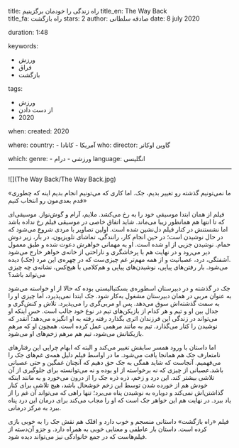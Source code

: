 
title: راه زندگی را خودمان برگزینیم
title_en: The Way Back   
title_fa: راه بازگشت
stars: 2
author: صادقه سلطانی
date: 8 july 2020 

duration: 1:48

keywords:
  - ورزش
  - فراق
  - بازگشت

tags:
  - ورزش
  - از دست دادن
  - 2020  

when:
  created: 2020

where:
  country:
    - آمریکا
    - کانادا 
who:
  director: گاوین اوکانر

which:
  genre:
    - ورزشی
    - درام
  language: انگلیسی

---

![](The Way Back/The Way Back.jpg)

«ما نمی‌تونیم گذشته رو تغییر بدیم، جک. اما کاری که می‌تونیم انجام بدیم اینه که چطوری قدم بعدی‌مون رو انتخاب کنیم»
 
فیلم از همان ابتدا موسیقی‌ خود را به رخ می‌کشد. ملایم، آرام و گوش‌نواز‌. موسیقی‌ای که تا انتها هم همانطور زیبا می‌ماند. شاید اتفاق خاصی در موسیقی فیلم رخ‌ نداده باشد اما نشستنش در کنار فیلم دل‌نشین شده است. اولین تصاویر با مردی شروع می‌شود که در حال نوشیدن است؛ در حین انجام کار، رانندگی، تماشای تلویزیون، در بار، زیر دوش حمام. نوشیدن جزیی از او شده است. او به مهمانی خواهرش دعوت شده و طبق معمول دیر می‌رود و در نهایت هم با پرخاشگری و ناراحتی از خانه‌ی خواهر خارج می‌شود .آشفتگی، درد، عصبانیت و از همه مهم‌تر غم چیزی‌ست که در چهره‌ی این مرد (جک) دیده می‌شود. بار رفتن‌های پیاپی، نوشیدن‌های پیاپی و هم‌کلامی با هیچ‌کس، نشانه‌ی چه چیزی می‌تواند باشد؟

جک در گذشته و در دبیرستان اسطوره‌ی بسکتبالیستی بوده که حالا از او خواسته می‌شود به عنوان مربی در همان دبیرستان مشغول به‌کار شود. جک ابتدا نمی‌پذیرد، اما چیزی او را به سمت گذشته‌اش سوق می‌دهد. پس او مربی‌گری را می‌پذیرد. تلاش و کنش‌گری و جدال بین او و تیم و هر کدام از بازیکن‌های تیم در نوع خود جالب است. حس‌ِ اینکه او می‌تواند در زندگی این فرزندان اثری بگذارد رفته رفته به او انگیزه می‌دهد؛ آنقدر که نوشیدن را کنار می‌گذارد. تیم به مانند مرهمی عمل کرده است. همچون او که مرهم‌ِ بازیکنانش می‌شود، تیم هم مرهم زخم‌های او می‌شود.

اما داستان با ورود همسر سابقش تغییر می‌کند و البته که ابهام چرایی این رفتارهای نامتعارف جک هم همانجا یافت می‌شود. ما در اواسط فیلم دلیل همه‌ی غم‌های جک را می‌فهمیم. آنجاست که شاید همگی به جک حق دهیم که آنچنان غمگین و حتی عصبانی باشد.عصبانی از چیزی که نه برخواسته از او بوده و نه می‌توانسته برای جلوگیری از آن تلاشی بیشتر کند. این درد و زخم، ذره ذره جک را از درون می‌خورد و به مانند اینکه خودش هم از خورده شدن توسط این زخم خوشحال باشد، هیچ تلاشی برای کنار گذاشتن‌اش نمی‌کند و دوباره به نوشیدن پناه می‌برد؛ تنها راهی که می‌تواند آن غم را از یاد ببرد. در نهایت هم این خواهر جک است که او را مجاب می‌کند برای درمان این درد پناه ببرد به مرکز درمانی. 

فیلم «راه بازگشت» داستانی منسجم و خوب دارد و افلک هم نقش جک را به خوبی بازی کرده است. داستان بار عاطفی و معنایی خوبی به همراه دارد. و جزو آن‌دسته از  فیلم‌هاست که در جمع خانوادگی نیز می‌تواند دیده شود.
